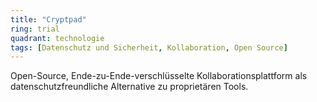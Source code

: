 ```yaml
---
title: "Cryptpad"
ring: trial
quadrant: technologie
tags: [Datenschutz und Sicherheit, Kollaboration, Open Source]
---
```


Open-Source, Ende-zu-Ende-verschlüsselte Kollaborationsplattform als datenschutzfreundliche Alternative zu proprietären Tools.
